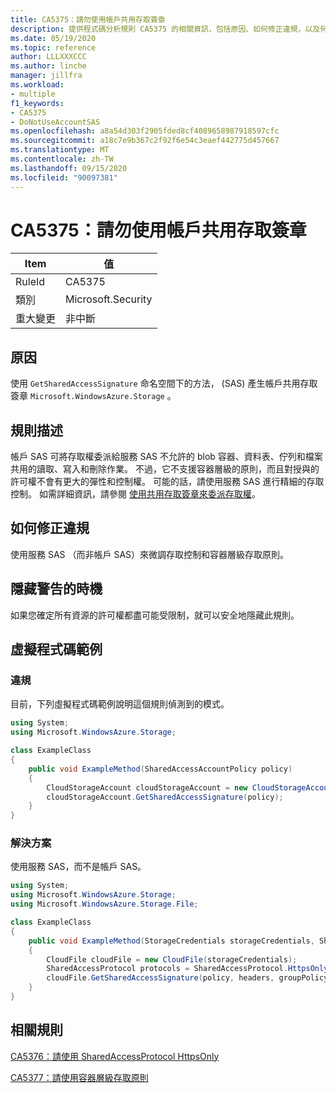 ```yaml
---
title: CA5375：請勿使用帳戶共用存取簽章
description: 提供程式碼分析規則 CA5375 的相關資訊，包括原因、如何修正違規，以及何時將其隱藏。
ms.date: 05/19/2020
ms.topic: reference
author: LLLXXXCCC
ms.author: linche
manager: jillfra
ms.workload:
- multiple
f1_keywords:
- CA5375
- DoNotUseAccountSAS
ms.openlocfilehash: a8a54d303f2905fded8cf4089658987918597cfc
ms.sourcegitcommit: a18c7e9b367c2f92f6e54c3eaef442775d457667
ms.translationtype: MT
ms.contentlocale: zh-TW
ms.lasthandoff: 09/15/2020
ms.locfileid: "90097381"
---
```

# <a name="ca5375-do-not-use-account-shared-access-signature"></a>CA5375：請勿使用帳戶共用存取簽章

|Item|值|
|-|-|
|RuleId|CA5375|
|類別|Microsoft.Security|
|重大變更|非中斷|

## <a name="cause"></a>原因

使用 `GetSharedAccessSignature` 命名空間下的方法， (SAS) 產生帳戶共用存取簽章 `Microsoft.WindowsAzure.Storage` 。

## <a name="rule-description"></a>規則描述

帳戶 SAS 可將存取權委派給服務 SAS 不允許的 blob 容器、資料表、佇列和檔案共用的讀取、寫入和刪除作業。 不過，它不支援容器層級的原則，而且對授與的許可權不會有更大的彈性和控制權。 可能的話，請使用服務 SAS 進行精細的存取控制。 如需詳細資訊，請參閱 [使用共用存取簽章來委派存取權](/rest/api/storageservices/delegate-access-with-shared-access-signature)。

## <a name="how-to-fix-violations"></a>如何修正違規

使用服務 SAS （而非帳戶 SAS）來微調存取控制和容器層級存取原則。

## <a name="when-to-suppress-warnings"></a>隱藏警告的時機

如果您確定所有資源的許可權都盡可能受限制，就可以安全地隱藏此規則。

## <a name="pseudo-code-examples"></a>虛擬程式碼範例

### <a name="violation"></a>違規

目前，下列虛擬程式碼範例說明這個規則偵測到的模式。

```csharp
using System;
using Microsoft.WindowsAzure.Storage;

class ExampleClass
{
    public void ExampleMethod(SharedAccessAccountPolicy policy)
    {
        CloudStorageAccount cloudStorageAccount = new CloudStorageAccount();
        cloudStorageAccount.GetSharedAccessSignature(policy);
    }
}
```

### <a name="solution"></a>解決方案

使用服務 SAS，而不是帳戶 SAS。

```csharp
using System;
using Microsoft.WindowsAzure.Storage;
using Microsoft.WindowsAzure.Storage.File;

class ExampleClass
{
    public void ExampleMethod(StorageCredentials storageCredentials, SharedAccessFilePolicy policy, SharedAccessFileHeaders headers, string groupPolicyIdentifier, IPAddressOrRange ipAddressOrRange)
    {
        CloudFile cloudFile = new CloudFile(storageCredentials);
        SharedAccessProtocol protocols = SharedAccessProtocol.HttpsOnly;
        cloudFile.GetSharedAccessSignature(policy, headers, groupPolicyIdentifier, protocols, ipAddressOrRange); 
    }
}
```

## <a name="related-rules"></a>相關規則

[CA5376：請使用 SharedAccessProtocol HttpsOnly](ca5376.md)

[CA5377：請使用容器層級存取原則](ca5377.md)
